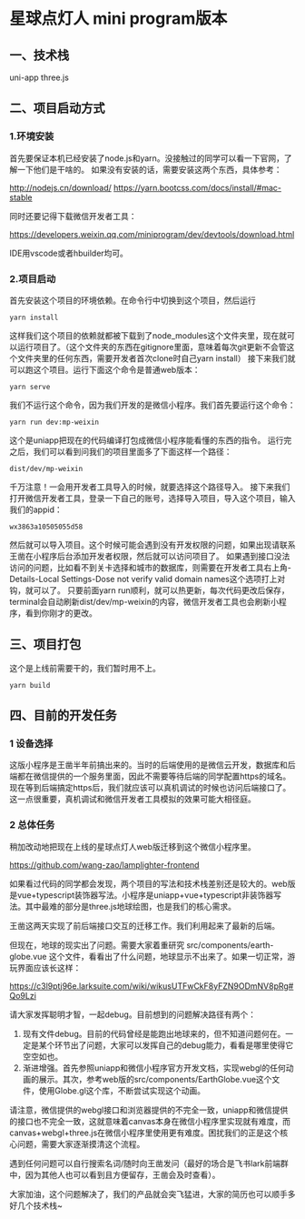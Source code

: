 # 星球点灯人 mini program版本

## 一、技术栈

uni-app
three.js

## 二、项目启动方式

### 1.环境安装

首先要保证本机已经安装了node.js和yarn。没接触过的同学可以看一下官网，了解一下他们是干啥的。
如果没有安装的话，需要安装这两个东西，具体参考：

http://nodejs.cn/download/
https://yarn.bootcss.com/docs/install/#mac-stable

同时还要记得下载微信开发者工具：

https://developers.weixin.qq.com/miniprogram/dev/devtools/download.html

IDE用vscode或者hbuilder均可。

### 2.项目启动

首先安装这个项目的环境依赖。在命令行中切换到这个项目，然后运行
```
yarn install
```
这样我们这个项目的依赖就都被下载到了node_modules这个文件夹里，现在就可以运行项目了。（这个文件夹的东西在gitignore里面，意味着每次git更新不会管这个文件夹里的任何东西，需要开发者首次clone时自己yarn install）
接下来我们就可以跑这个项目。运行下面这个命令是普通web版本：
```
yarn serve
```
我们不运行这个命令，因为我们开发的是微信小程序。我们首先要运行这个命令：

```
yarn run dev:mp-weixin
```
这个是uniapp把现在的代码编译打包成微信小程序能看懂的东西的指令。
运行完之后，我们可以看到问我们的项目里面多了下面这样一个路径：

```
dist/dev/mp-weixin
```

千万注意！一会用开发者工具导入的时候，就要选择这个路径导入。
接下来我们打开微信开发者工具，登录一下自己的账号，选择导入项目，导入这个项目，输入我们的appid：
```
wx3863a10505055d58
```
然后就可以导入项目。这个时候可能会遇到没有开发权限的问题，如果出现请联系王凿在小程序后台添加开发者权限，然后就可以访问项目了。
如果遇到接口没法访问的问题，比如看不到关卡选择和城市的数据库，则需要在开发者工具右上角-Details-Local Settings-Dose not verify valid domain names这个选项打上对钩，就可以了。
只要前面yarn run顺利，就可以热更新，每次代码更改后保存，terminal会自动刷新dist/dev/mp-weixin的内容，微信开发者工具也会刷新小程序，看到你刚才的更改。

## 三、项目打包
这个是上线前需要干的，我们暂时用不上。
```
yarn build
```

## 四、目前的开发任务

### 1 设备选择

这版小程序是王凿半年前搞出来的。当时的后端使用的是微信云开发，数据库和后端都在微信提供的一个服务里面，因此不需要等待后端的同学配置https的域名。现在等到后端搞定https后，我们就应该可以真机调试的时候也访问后端接口了。这一点很重要，真机调试和微信开发者工具模拟的效果可能大相径庭。

### 2 总体任务
稍加改动地把现在上线的星球点灯人web版迁移到这个微信小程序里。

https://github.com/wang-zao/lamplighter-frontend

如果看过代码的同学都会发现，两个项目的写法和技术栈差别还是较大的。web版是vue+typescript装饰器写法。小程序是uniapp+vue+typescript非装饰器写法。其中最难的部分是three.js地球绘图，也是我们的核心需求。

王凿这两天实现了前后端接口交互的迁移工作。我们利用起来了最新的后端。

但现在，地球的现实出了问题。需要大家着重研究 src/components/earth-globe.vue 这个文件，看看出了什么问题，地球显示不出来了。如果一切正常，游玩界面应该长这样：

https://c3l9ptj96e.larksuite.com/wiki/wikusUTFwCkF8yFZN9ODmNV8pRg#Qo9Lzi

请大家发挥聪明才智，一起debug。目前想到的问题解决路径有两个：
1. 现有文件debug。目前的代码曾经是能跑出地球来的，但不知道问题何在。一定是某个环节出了问题，大家可以发挥自己的debug能力，看看是哪里使得它空空如也。
2. 渐进增强。首先参照uniapp和微信小程序官方开发文档，实现webgl的任何动画的展示。其次，参考web版的src/components/EarthGlobe.vue这个文件，使用Globe.gl这个库，不断尝试实现这个动画。

请注意，微信提供的webgl接口和浏览器提供的不完全一致，uniapp和微信提供的接口也不完全一致，这就意味着canvas本身在微信小程序里实现就有难度，而canvas+webgl+three.js在微信小程序里使用更有难度。困扰我们的正是这个核心问题，需要大家逐渐摸清这个流程。

遇到任何问题可以自行搜索名词/随时向王凿发问（最好的场合是飞书lark前端群中，因为其他人也可以看到且方便留存，王凿会及时查看）。

大家加油，这个问题解决了，我们的产品就会突飞猛进，大家的简历也可以顺手多好几个技术栈~


